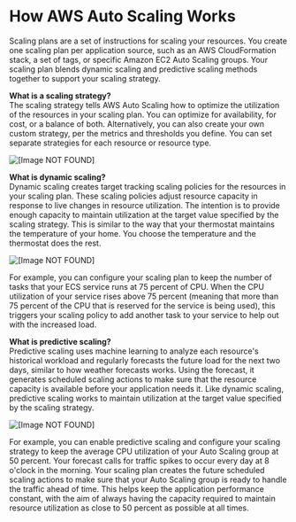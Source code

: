 # How AWS Auto Scaling Works<a name="how-it-works"></a>

Scaling plans are a set of instructions for scaling your resources\. You create one scaling plan per application source, such as an AWS CloudFormation stack, a set of tags, or specific Amazon EC2 Auto Scaling groups\. Your scaling plan blends dynamic scaling and predictive scaling methods together to support your scaling strategy\. 

**What is a scaling strategy?**  
The scaling strategy tells AWS Auto Scaling how to optimize the utilization of the resources in your scaling plan\. You can optimize for availability, for cost, or a balance of both\. Alternatively, you can also create your own custom strategy, per the metrics and thresholds you define\. You can set separate strategies for each resource or resource type\.

![\[Image NOT FOUND\]](http://docs.aws.amazon.com/autoscaling/plans/userguide/images/strategies.png)

**What is dynamic scaling?**  
Dynamic scaling creates target tracking scaling policies for the resources in your scaling plan\. These scaling policies adjust resource capacity in response to live changes in resource utilization\. The intention is to provide enough capacity to maintain utilization at the target value specified by the scaling strategy\. This is similar to the way that your thermostat maintains the temperature of your home\. You choose the temperature and the thermostat does the rest\. 

![\[Image NOT FOUND\]](http://docs.aws.amazon.com/autoscaling/plans/userguide/images/dynamic-scaling.png)

For example, you can configure your scaling plan to keep the number of tasks that your ECS service runs at 75 percent of CPU\. When the CPU utilization of your service rises above 75 percent \(meaning that more than 75 percent of the CPU that is reserved for the service is being used\), this triggers your scaling policy to add another task to your service to help out with the increased load\.

**What is predictive scaling?**  
Predictive scaling uses machine learning to analyze each resource's historical workload and regularly forecasts the future load for the next two days, similar to how weather forecasts works\. Using the forecast, it generates scheduled scaling actions to make sure that the resource capacity is available before your application needs it\. Like dynamic scaling, predictive scaling works to maintain utilization at the target value specified by the scaling strategy\.

![\[Image NOT FOUND\]](http://docs.aws.amazon.com/autoscaling/plans/userguide/images/predictive-scaling.png)

For example, you can enable predictive scaling and configure your scaling strategy to keep the average CPU utilization of your Auto Scaling group at 50 percent\. Your forecast calls for traffic spikes to occur every day at 8 o'clock in the morning\. Your scaling plan creates the future scheduled scaling actions to make sure that your Auto Scaling group is ready to handle the traffic ahead of time\. This helps keep the application performance constant, with the aim of always having the capacity required to maintain resource utilization as close to 50 percent as possible at all times\.